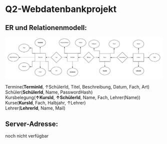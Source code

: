 # Q2-Webdatenbankprojekt

## ER und Relationenmodell: 
![ERD-Diagramm](/Documentation/ERD.png)

Termine(**TerminId**, ↑SchülerId, Titel, Beschreibung, Datum, Fach, Art)  
Schüler(**SchülerId**, Name, PasswordHash)  
Kursbelegung(**↑KursId**, **↑SchülerId**, Name, Fach, Lehrer(Name))  
Kurse(**KursId**, Fach, Halbjahr, ↑Lehrer)  
Lehrer(**LehrerId**, Name, Mail)  



## Server-Adresse:
noch nicht verfügbar
